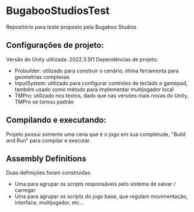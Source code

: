 # BugabooStudiosTest
Repositório para teste proposto pela Bugaboo Studios
## Configurações de projeto:
Versão do Unity utilizada: 2022.3.5f1
Dependências de projeto:
- Probuilder: utilizado para construir o cenário, ótima ferramenta para geometrias complexas
- InputSystem: utilizado para configurar controles de teclado e gamepad, também usado como método para implementar multijogador local
- TMPro: utilizado nos textos, dado que nas versões mais novas do Unity, TMPro se tornou padrão

## Compilando e executando:
Projeto possui somente uma cena que é o jogo em sua completude, "Build and Run" para compilar e executar.

## Assembly Definitions
Duas definições foram construidas
- Uma para agrupar os scripts responsáveis pelo sistema de salvar / carregar
- Uma para agrupar os scripts do jogo base, que regulam movimentação, interface, multijogador, etc...
